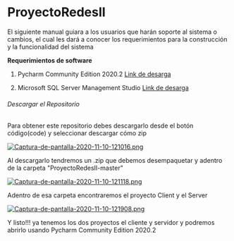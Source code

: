 # ProyectoRedesII
El siguiente manual guiara a los usuarios que harán soporte al sistema o cambios, el cual les dará a
conocer los requerimientos  para la construcción y la funcionalidad del sistema

**Requerimientos de software**

  1. Pycharm Community Edition 2020.2
    [Link de desarga](https://www.jetbrains.com/es-es/pycharm/download/#section=windows)
    
  2. Microsoft SQL Server Management Studio
    [Link de desarga](https://docs.microsoft.com/en-us/sql/ssms/download-sql-server-management-studio-ssms?view=sql-server-ver15)
    
###### Descargar el Repositorio
Para obtener este repositorio debes descargarlo desde el botón código(code) y seleccionar descargar cómo zip

[![Captura-de-pantalla-2020-11-10-121016.png](https://i.postimg.cc/ncmphmDx/Captura-de-pantalla-2020-11-10-121016.png)](https://postimg.cc/TpTZkp0N)

Al descargarlo tendremos un .zip que debemos desempaquetar y adentro de la carpeta "ProyectoRedesII-master" 

[![Captura-de-pantalla-2020-11-10-121118.png](https://i.postimg.cc/8Cp7v4RM/Captura-de-pantalla-2020-11-10-121118.png)](https://postimg.cc/0z45RpHy)

Adentro de esa carpeta encontraremos el proyecto Client y el Server

[![Captura-de-pantalla-2020-11-10-121908.png](https://i.postimg.cc/fR2tQFSy/Captura-de-pantalla-2020-11-10-121908.png)](https://postimg.cc/LJP6zxTF)

Y listo!!! ya tenemos los dos proyectos el cliente y servidor y podremos abrirlo usando Pycharm Community Edition 2020.2


